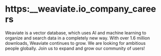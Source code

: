 # https:\_\_weaviate.io_company_careers

Weaviate is a vector database, which uses AI and machine learning to organize and search data in a completely new way. With over 1.6 million downloads, Weaviate continues to grow. We are looking for ambitious people globally. Join us to expand and grow our community of users!
